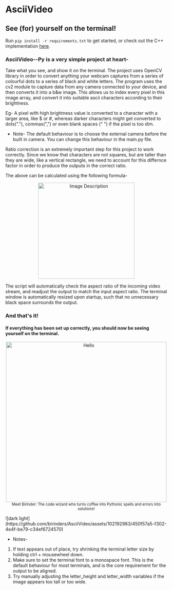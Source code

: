 # AsciiVideo
## See (for) yourself on the terminal!
Run ```pip install -r requirements.txt``` to get started, or check out the C++ implementation [here](https://github.com/birinders/AsciiVideoCPP "AsciiVideoCPP").

### AsciiVideo--Py is a very simple project at heart-

Take what you see, and show it on the terminal. The project uses OpenCV library in order to convert anything your webcam captures from a series of colourful dots to a series of black and white letters. The program uses the cv2 module to capture data from any camera connected to your device, and then converts it into a b&w image. This allows us to index every pixel in this image array, and convert it into suitable ascii characters according to their brightness.

Eg- A pixel with high brightness value is converted to a character with a larger area, like $ or #, whereas darker characters might get converted to dots("."), commas(",") or even blank spaces (" ") if the pixel is too dim.

- Note-
The default behaviour is to choose the external camera before the built in camera. You can change this behaviour in the main.py file.

Ratio correction is an extremely important step for this project to work correctly. Since we know that characters are not squares, but are taller than they are wide, like a vertical rectangle, we need to account for this differnce factor in order to produce the outputs in the correct ratio.

<p>The above can be calculated using the following formula- <br>
  <p align = "center">
  <img src="https://github.com/birinders/AsciiVideo/assets/102192983/247c3ad2-fc3b-4ef1-80dc-d218b4cbaa9f" alt="Image Description" width = 300>
  </p>
</p>

The script will automatically check the aspect ratio of the incoming video stream, and readjust the output to match the input aspect ratio.
The terminal window is automatically resized upon startup, such that no unnecessary black space surrounds the output.

### And that's it! 
#### If everything has been set up correctly, you should now be seeing yourself on the terminal.
<p align = "center">
  <!--<img src="https://user-images.githubusercontent.com/102192983/257642201-fd6b3d42-ab72-4c85-96b5-8322ca522bfd.gif" alt="Hello" width = 500>-->
  <img src="https://github.com/birinders/AsciiVideo/assets/102192983/450f57a5-f302-4e4f-be79-c34ef6724570" alt="Hello" width = 500>
  <br>
  <sub>Meet Birinder: The code wizard who turns coffee into Pythonic spells and errors into solutions!</sub>
</p>
<!--![33bb9b7b-8c5f-444f-b4c7-6904d61168c6](https://github.com/birinders/AsciiVideo/assets/102192983/a960305f-0ffb-45bb-8933-1bc2cb1a800e)-->
<!--![33bb9b7b-8c5f-444f-b4c7-6904d61168c6](https://github.com/birinders/AsciiVideo/assets/102192983/450f57a5-f302-4e4f-be79-c34ef6724570)-->
![dark light](https://github.com/birinders/AsciiVideo/assets/102192983/450f57a5-f302-4e4f-be79-c34ef6724570)

- Notes-
1. If text appears out of place, try shrinking the terminal letter size by holding ctrl + mousewheel down.
2. Make sure to set the terminal font to a monospace font. This is the default behaviour for most terminals, and is the core requirement for the output to be aligned.
3. Try manually adjusting the letter_height and letter_width variables if the image appears too tall or too wide.
